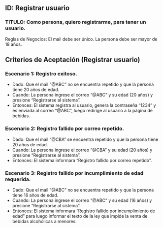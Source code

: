 ## ID: Registrar usuario
### TITULO: Como persona, quiero registrarme, para tener un usuario.
Reglas de Negocios: El mail debe ser único. La persona debe ser mayor de 18 años.

## Criterios de Aceptación (Registrar usuario)

### Escenario 1: Registro exitoso.
- Dado: Que el mail “@ABC” no se encuentra repetido y que la persona tiene 20 años de edad.
- Cuando: La persona ingrese el correo “@ABC” y su edad (20 años) y presione “Registrarse al sistema”.
- Entonces: El sistema registra al usuario, genera la contraseña “1234” y es enviada al correo “@ABC”, luego redirige al usuario a la página de bebidas.

### Escenario 2: Registro fallido por correo repetido.
- Dado: Que el mail “@CBA” se encuentra repetido y que la persona tiene 20 años de edad.
- Cuando: La persona ingrese el correo “@CBA” y su edad (20 años) y presione “Registrarse al sistema”.
- Entonces: El sistema informara “Registro fallido por correo repetido”.

### Escenario 3: Registro fallido por incumplimiento de edad requerida.
- Dado: Que el mail “@ABC” no se encuentra repetido y que la persona tiene 16 años de edad.
- Cuando: La persona ingrese el correo “@ABC” y su edad (16 años) y presione “Registrarse al sistema”.
- Entonces: El sistema informara “Registro fallido por incumplimiento de edad” para luego informar el texto de la ley que impide la venta de bebidas alcohólicas a menores.
